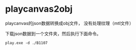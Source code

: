 # playcanvas2obj

playcanvas的json数据转换成obj文件，
没有处理纹理（mtl文件）

下载json数据到一个文件夹，然后执行下面命令。

```shell
play.exe -d ./B1107
```